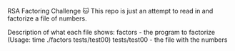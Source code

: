RSA Factoring Challenge 🐱
This repo is just an attempt to read in and factorize a file of numbers.

Description of what each file shows:
factors - the program to factorize (Usage: time ./factors tests/test00)
tests/test00 - the file with the numbers
